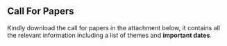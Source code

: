 ## Call For Papers

Kindly download the call for papers in the attachment below, it contains all the relevant information including a list of themes and **important dates**.